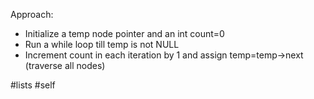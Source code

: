 Approach:
- Initialize a temp node pointer and an int count=0
- Run a while loop till temp is not NULL
- Increment count in each iteration by 1 and assign temp=temp->next (traverse all nodes)

#lists #self 